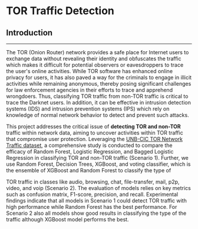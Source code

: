 # TOR Traffic Detection

## Introduction
----------------
The TOR (Onion Router) network provides a safe place for Internet users to exchange data without revealing their identity and obfuscates the traffic which makes it difficult for potential observers or eavesdroppers to trace the user's online activities. While TOR software has enhanced online privacy for users, it has also paved a way for the criminals to engage in illicit activities while remaining anonymous, thereby posing significant challenges for law enforcement agencies in their efforts to trace and apprehend wrongdoers. Thus, classifying TOR traffic from non-TOR traffic is critical to trace the Darknet users. In addition, it can be effective in intrusion detection systems (IDS) and intrusion prevention systems (IPS) which rely on knowledge of normal network behavior to detect and prevent such attacks.

This project addresses the critical issue of **detecting TOR and non-TOR** traffic within network data, aiming to uncover activities within TOR traffic that compromise user protection. Leveraging the [UNB-CIC TOR Network Traffic dataset](https://www.unb.ca/cic/datasets/tor.html), a comprehensive study is conducted to compare the efficacy of Random Forest, Logistic Regression, and Bagged Logistic Regression in classifying TOR and non-TOR traffic (Scenario 1). Further, we use Random Forest, Decision Trees, XGBoost, and voting classifier, which is the ensemble of XGBoost and Random Forest to classify the type of

TOR traffic in classes like audio, browsing, chat, file-transfer, mail, p2p, video, and voip (Scenario 2). The evaluation of models relies on key metrics such as confusion matrix, F1-score, precision, and recall. Experimental findings indicate that all models in Scenario 1 could detect TOR traffic with high performance while Random Forest has the best performance. For Scenario 2 also all models show good results in classifying the type of the traffic although XGBoost model performs the best.